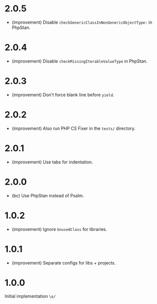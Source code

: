 2.0.5
=====

*   (improvement) Disable `checkGenericClassInNonGenericObjectType:` in PhpStan.


2.0.4
=====

*   (improvement) Disable `checkMissingIterableValueType` in PhpStan.


2.0.3
=====

*   (improvement) Don't force blank line before `yield`.


2.0.2
=====

*   (improvement) Also run PHP CS Fixer in the `tests/` directory.


2.0.1
=====

*   (improvement) Use tabs for indentation.


2.0.0
=====

*   (bc) Use PhpStan instead of Psalm.


1.0.2
=====

*   (improvement) Ignore `UnusedClass` for libraries.


1.0.1
=====

*   (improvement) Separate configs for libs + projects.


1.0.0
=====

Initial implementation `\o/`
